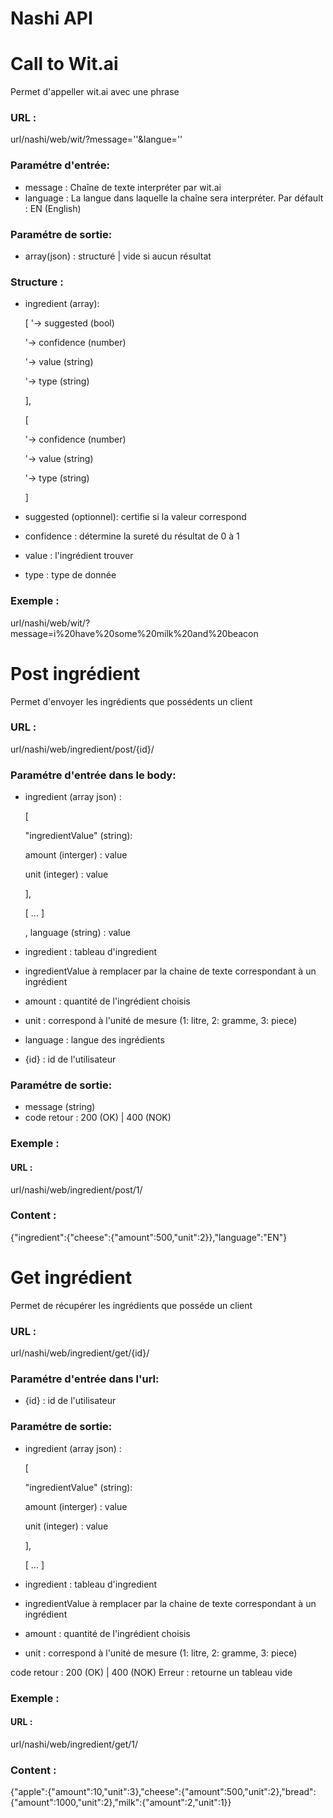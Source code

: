 Nashi API
====

# Call to Wit.ai

Permet d'appeller wit.ai avec une phrase

### URL : 
url/nashi/web/wit/?message=''&langue=''
### Paramétre d'entrée: 
- message : Chaîne de texte interpréter par wit.ai
- language : La langue dans laquelle la chaîne sera interpréter. Par défault : EN (English)

### Paramétre de sortie: 
- array(json) : structuré | vide si aucun résultat

### Structure : 
- ingredient (array):
  
  [
  '-> suggested (bool)
  
  '-> confidence (number)
  
  '-> value (string)
  
  '-> type (string)
  
  ],
  
  [
  
  '-> confidence (number)
  
  '-> value (string)
  
  '-> type (string)
  
  ]
  
- suggested (optionnel): certifie si la valeur correspond
- confidence : détermine la sureté du résultat de 0 à 1
- value : l'ingrédient trouver
- type : type de donnée

### Exemple :
url/nashi/web/wit/?message=i%20have%20some%20milk%20and%20beacon

# Post ingrédient

Permet d'envoyer les ingrédients que possédents un client

### URL : 
url/nashi/web/ingredient/post/{id}/
### Paramétre d'entrée dans le body: 
- ingredient (array json) : 

  [
  
  "ingredientValue" (string): 
  
    amount (interger) : value
    
    unit (integer) : value
    
    ],
    
    [ ... ]
    
    , language (string) : value
    
- ingredient : tableau d'ingredient
- ingredientValue à remplacer par la chaine de texte correspondant à un ingrédient
- amount : quantité de l'ingrédient choisis
- unit : correspond à l'unité de mesure (1: litre, 2: gramme, 3: piece)
- language : langue des ingrédients
- {id} : id de l'utilisateur

### Paramétre de sortie: 
- message (string)
- code retour : 200 (OK) | 400 (NOK)

### Exemple :
#### URL :
url/nashi/web/ingredient/post/1/
### Content :
{"ingredient":{"cheese":{"amount":500,"unit":2}},"language":"EN"}

# Get ingrédient

Permet de récupérer les ingrédients que posséde un client

### URL : 
url/nashi/web/ingredient/get/{id}/
### Paramétre d'entrée dans l'url: 
- {id} : id de l'utilisateur

### Paramétre de sortie: 
- ingredient (array json) : 

  [
  
  "ingredientValue" (string): 
  
    amount (interger) : value
    
    unit (integer) : value
    
    ],
    
    [ ... ]
    
- ingredient : tableau d'ingredient
- ingredientValue à remplacer par la chaine de texte correspondant à un ingrédient
- amount : quantité de l'ingrédient choisis
- unit : correspond à l'unité de mesure (1: litre, 2: gramme, 3: piece)

code retour : 200 (OK) | 400 (NOK)
Erreur : retourne un tableau vide

### Exemple :
#### URL :
url/nashi/web/ingredient/get/1/
### Content :
{"apple":{"amount":10,"unit":3},"cheese":{"amount":500,"unit":2},"bread":{"amount":1000,"unit":2},"milk":{"amount":2,"unit":1}}

